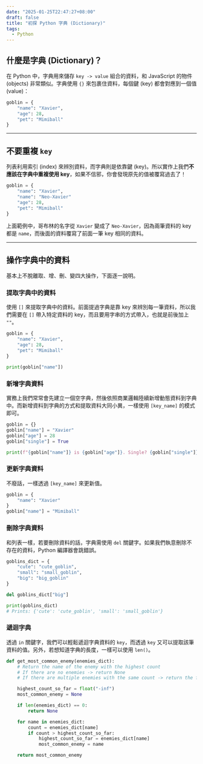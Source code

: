 ```yaml
---
date: "2025-01-25T22:47:27+08:00"
draft: false
title: "初探 Python 字典 (Dictionary)"
tags:
  - Python
---
```


## 什麼是字典 (Dictionary)？

在 Python 中，字典用來儲存 `key -> value` 組合的資料，和 JavaScript 的物件 (objects) 非常類似。字典使用 `{}` 來包裹住資料，每個鍵 (key) 都會對應到一個值 (value)：

```python
goblin = {
    "name": "Xavier",
    "age": 28,
    "pet": "Mimiball"
}
```

---

## 不要重複 `key`

列表利用索引 (index) 來辨別資料，而字典則是依靠鍵 (key)。所以實作上我們**不應該在字典中重複使用 key**，如果不信邪，你會發現原先的值被覆寫過去了！

```python
goblin = {
    "name": "Xavier",
    "name": "Neo-Xavier"
    "age": 28,
    "pet": "Mimiball"
}
```

上面範例中，哥布林的名字從 `Xavier` 變成了 `Neo-Xavier`，因為兩筆資料的 key 都是 `name`，而後面的資料覆寫了前面一筆 key 相同的資料。

---

## 操作字典中的資料

基本上不脫離取、增、刪、變四大操作，下面逐一說明。

### 提取字典中的資料

使用 `[]` 來提取字典中的資料。前面提過字典是靠 key 來辨別每一筆資料，所以我們需要在 `[]` 帶入特定資料的 key，而且要用字串的方式帶入，也就是前後加上 `""`。

```python
goblin = {
    "name": "Xavier",
    "age": 28,
    "pet": "Mimiball"
}

print(goblin["name"])
```

### 新增字典資料

實務上我們常常會先建立一個空字典，然後依照商業邏輯陸續新增動態資料到字典中。而新增資料到字典的方式和提取資料大同小異，一樣使用 `[key_name]` 的模式即可。

```python
goblin = {}
goblin["name"] = "Xavier"
goblin["age"] = 28
goblin["single"] = True

print(f"{goblin["name"]} is {goblin["age"]}. Single? {goblin["single"]}")
```

### 更新字典資料

不廢話，一樣透過 `[key_name]` 來更新值。

```python
goblin = {
    "name": "Xavier"
}
goblin["name"] = "Mimiball"

```

### 刪除字典資料

和列表一樣，若要刪除資料的話，字典需使用 `del` 關鍵字。如果我們執意刪除不存在的資料，Python 編譯器會跳錯誤。

```python
goblins_dict = {
    "cute": "cute_goblin",
    "small": "small_goblin",
    "big": "big_goblin"
}

del goblins_dict["big"]

print(goblins_dict)
# Prints: {'cute': 'cute_goblin', 'small': 'small_goblin'}
```

### 遞迴字典

透過 `in` 關鍵字，我們可以輕鬆遞迴字典資料的 `key`，而透過 `key` 又可以提取該筆資料的值。另外，若想知道字典的長度，一樣可以使用 `len()`。

```python
def get_most_common_enemy(enemies_dict):
    # Return the name of the enemy with the highest count
    # If there are no enemies -> return None
    # If there are multiple enemies with the same count -> return the first one found

    highest_count_so_far = float("-inf")
    most_common_enemy = None

    if len(enemies_dict) == 0:
        return None

    for name in enemies_dict:
        count = enemies_dict[name]
        if count > highest_count_so_far:
            highest_count_so_far = enemies_dict[name]
            most_common_enemy = name

    return most_common_enemy
```

